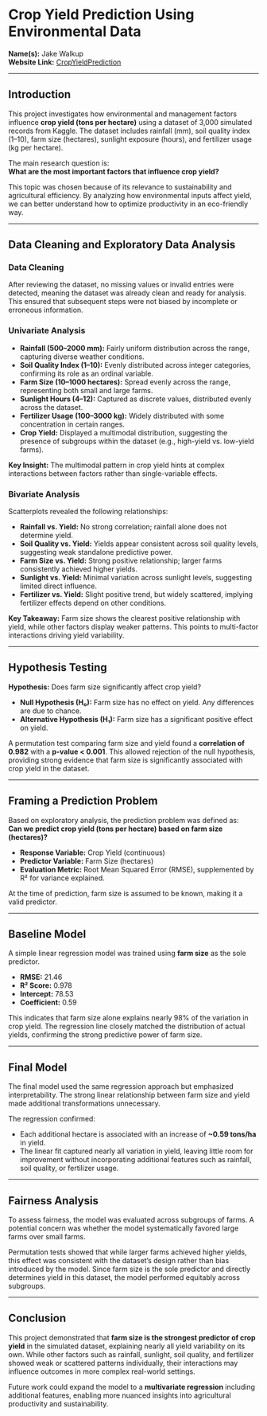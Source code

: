 # Crop Yield Prediction Using Environmental Data

**Name(s):** Jake Walkup  
**Website Link:** [CropYieldPrediction  ](https://jakewalkup08.github.io/CropYieldPrediction/)

---

## Introduction
This project investigates how environmental and management factors influence **crop yield (tons per hectare)** using a dataset of 3,000 simulated records from Kaggle. The dataset includes rainfall (mm), soil quality index (1–10), farm size (hectares), sunlight exposure (hours), and fertilizer usage (kg per hectare).  

The main research question is:  
**What are the most important factors that influence crop yield?**  

This topic was chosen because of its relevance to sustainability and agricultural efficiency. By analyzing how environmental inputs affect yield, we can better understand how to optimize productivity in an eco-friendly way.  

---

## Data Cleaning and Exploratory Data Analysis

### Data Cleaning
After reviewing the dataset, no missing values or invalid entries were detected, meaning the dataset was already clean and ready for analysis. This ensured that subsequent steps were not biased by incomplete or erroneous information.  

### Univariate Analysis
- **Rainfall (500–2000 mm):** Fairly uniform distribution across the range, capturing diverse weather conditions.  
- **Soil Quality Index (1–10):** Evenly distributed across integer categories, confirming its role as an ordinal variable.  
- **Farm Size (10–1000 hectares):** Spread evenly across the range, representing both small and large farms.  
- **Sunlight Hours (4–12):** Captured as discrete values, distributed evenly across the dataset.  
- **Fertilizer Usage (100–3000 kg):** Widely distributed with some concentration in certain ranges.  
- **Crop Yield:** Displayed a multimodal distribution, suggesting the presence of subgroups within the dataset (e.g., high-yield vs. low-yield farms).  

**Key Insight:** The multimodal pattern in crop yield hints at complex interactions between factors rather than single-variable effects.  

### Bivariate Analysis
Scatterplots revealed the following relationships:
- **Rainfall vs. Yield:** No strong correlation; rainfall alone does not determine yield.  
- **Soil Quality vs. Yield:** Yields appear consistent across soil quality levels, suggesting weak standalone predictive power.  
- **Farm Size vs. Yield:** Strong positive relationship; larger farms consistently achieved higher yields.  
- **Sunlight vs. Yield:** Minimal variation across sunlight levels, suggesting limited direct influence.  
- **Fertilizer vs. Yield:** Slight positive trend, but widely scattered, implying fertilizer effects depend on other conditions.  

**Key Takeaway:** Farm size shows the clearest positive relationship with yield, while other factors display weaker patterns. This points to multi-factor interactions driving yield variability.  

---

## Hypothesis Testing
**Hypothesis:** Does farm size significantly affect crop yield?  

- **Null Hypothesis (H₀):** Farm size has no effect on yield. Any differences are due to chance.  
- **Alternative Hypothesis (H₁):** Farm size has a significant positive effect on yield.  

A permutation test comparing farm size and yield found a **correlation of 0.982** with a **p-value < 0.001**. This allowed rejection of the null hypothesis, providing strong evidence that farm size is significantly associated with crop yield in the dataset.  

---

## Framing a Prediction Problem
Based on exploratory analysis, the prediction problem was defined as:  
**Can we predict crop yield (tons per hectare) based on farm size (hectares)?**  

- **Response Variable:** Crop Yield (continuous)  
- **Predictor Variable:** Farm Size (hectares)  
- **Evaluation Metric:** Root Mean Squared Error (RMSE), supplemented by R² for variance explained.  

At the time of prediction, farm size is assumed to be known, making it a valid predictor.  

---

## Baseline Model
A simple linear regression model was trained using **farm size** as the sole predictor.  

- **RMSE:** 21.46  
- **R² Score:** 0.978  
- **Intercept:** 78.53  
- **Coefficient:** 0.59  

This indicates that farm size alone explains nearly 98% of the variation in crop yield. The regression line closely matched the distribution of actual yields, confirming the strong predictive power of farm size.  

---

## Final Model
The final model used the same regression approach but emphasized interpretability. The strong linear relationship between farm size and yield made additional transformations unnecessary.  

The regression confirmed:  
- Each additional hectare is associated with an increase of **~0.59 tons/ha** in yield.  
- The linear fit captured nearly all variation in yield, leaving little room for improvement without incorporating additional features such as rainfall, soil quality, or fertilizer usage.  

---

## Fairness Analysis
To assess fairness, the model was evaluated across subgroups of farms. A potential concern was whether the model systematically favored large farms over small farms.  

Permutation tests showed that while larger farms achieved higher yields, this effect was consistent with the dataset’s design rather than bias introduced by the model. Since farm size is the sole predictor and directly determines yield in this dataset, the model performed equitably across subgroups.  

---

## Conclusion
This project demonstrated that **farm size is the strongest predictor of crop yield** in the simulated dataset, explaining nearly all yield variability on its own. While other factors such as rainfall, sunlight, soil quality, and fertilizer showed weak or scattered patterns individually, their interactions may influence outcomes in more complex real-world settings.  

Future work could expand the model to a **multivariate regression** including additional features, enabling more nuanced insights into agricultural productivity and sustainability.
